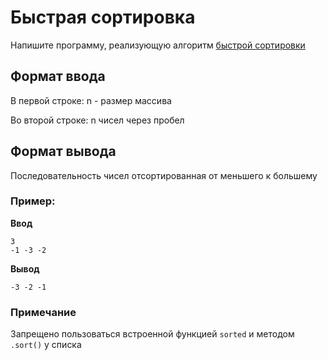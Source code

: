 # Быстрая сортировка

Напишите программу, реализующую алгоритм [быстрой сортировки](https://ru.wikipedia.org/wiki/Быстрая_сортировка)

## Формат ввода

В первой строке: n - размер массива

Во второй строке: n чисел через пробел

## Формат вывода

Последовательность чисел отсортированная от меньшего к большему

### Пример:

__Ввод__
```
3
-1 -3 -2
```

__Вывод__
```
-3 -2 -1
```

### Примечание
Запрещено пользоваться встроенной функцией `sorted` и методом `.sort()` у списка

